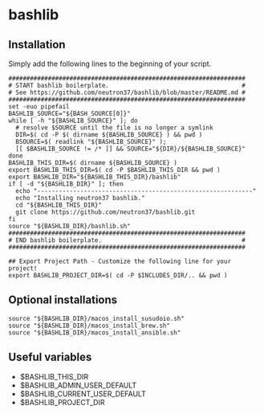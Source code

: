 # bashlib

## Installation

Simply add the following lines to the beginning of your script.

```
##################################################################
# START bashlib boilerplate.                                     #
# See https://github.com/neutron37/bashlib/blob/master/README.md #
##################################################################
set -euo pipefail
BASHLIB_SOURCE="${BASH_SOURCE[0]}"
while [ -h "${BASHLIB_SOURCE}" ]; do
  # resolve $SOURCE until the file is no longer a symlink
  DIR=$( cd -P $( dirname ${BASHLIB_SOURCE} ) && pwd )
  BSOURCE=$( readlink "${BASHLIB_SOURCE}" );
  [[ $BASHLIB_SOURCE != /* ]] && SOURCE="${DIR}/${BASHLIB_SOURCE}"
done
BASHLIB_THIS_DIR=$( dirname ${BASHLIB_SOURCE} )
export BASHLIB_THIS_DIR=$( cd -P $BASHLIB_THIS_DIR && pwd )
export BASHLIB_DIR="${BASHLIB_THIS_DIR}/bashlib"
if [ -d "${BASHLIB_DIR}" ]; then
  echo "------------------------------------------------------------"
  echo "Installing neutron37 bashlib."
  cd "${BASHLIB_THIS_DIR}"
  git clone https://github.com/neutron37/bashlib.git
fi
source "${BASHLIB_DIR}/bashlib.sh"
##################################################################
# END bashlib boilerplate.                                       #
##################################################################

## Export Project Path - Customize the following line for your project!
export BASHLIB_PROJECT_DIR=$( cd -P $INCLUDES_DIR/.. && pwd )
```

## Optional installations

```
source "${BASHLIB_DIR}/macos_install_susudoio.sh"
source "${BASHLIB_DIR}/macos_install_brew.sh"
source "${BASHLIB_DIR}/macos_install_ansible.sh"
```

## Useful variables

* $BASHLIB_THIS_DIR
* $BASHLIB_ADMIN_USER_DEFAULT
* $BASHLIB_CURRENT_USER_DEFAULT
* $BASHLIB_PROJECT_DIR
